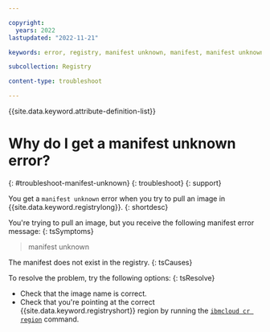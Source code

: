 ```yaml
---

copyright:
  years: 2022
lastupdated: "2022-11-21"

keywords: error, registry, manifest unknown, manifest, manifest unknown error

subcollection: Registry

content-type: troubleshoot

---
```


{{site.data.keyword.attribute-definition-list}}

# Why do I get a manifest unknown error?
{: #troubleshoot-manifest-unknown}
{: troubleshoot}
{: support}

You get a `manifest unknown` error when you try to pull an image in {{site.data.keyword.registrylong}}.
{: shortdesc}

You're trying to pull an image, but you receive the following manifest error message:
{: tsSymptoms}

> manifest unknown

The manifest does not exist in the registry.
{: tsCauses}

To resolve the problem, try the following options:
{: tsResolve}

- Check that the image name is correct.
- Check that you're pointing at the correct {{site.data.keyword.registryshort}} region by running the [`ibmcloud cr region`](/docs/Registry?topic=container-registry-cli-plugin-containerregcli#bx_cr_region) command.


